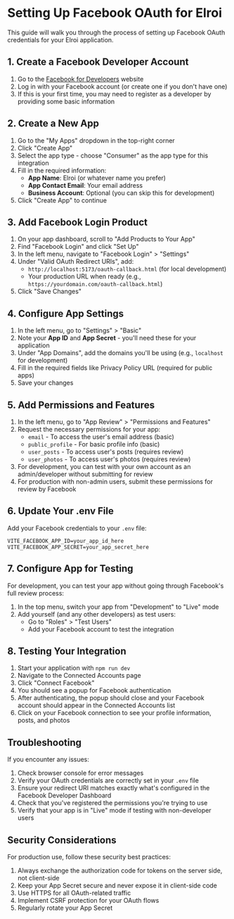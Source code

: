 # Setting Up Facebook OAuth for Elroi

This guide will walk you through the process of setting up Facebook OAuth credentials for your Elroi application.

## 1. Create a Facebook Developer Account

1. Go to the [Facebook for Developers](https://developers.facebook.com/) website
2. Log in with your Facebook account (or create one if you don't have one)
3. If this is your first time, you may need to register as a developer by providing some basic information

## 2. Create a New App

1. Go to the "My Apps" dropdown in the top-right corner
2. Click "Create App"
3. Select the app type - choose "Consumer" as the app type for this integration
4. Fill in the required information:
   - **App Name**: Elroi (or whatever name you prefer)
   - **App Contact Email**: Your email address
   - **Business Account**: Optional (you can skip this for development)
5. Click "Create App" to continue

## 3. Add Facebook Login Product

1. On your app dashboard, scroll to "Add Products to Your App"
2. Find "Facebook Login" and click "Set Up"
3. In the left menu, navigate to "Facebook Login" > "Settings"
4. Under "Valid OAuth Redirect URIs", add:
   - `http://localhost:5173/oauth-callback.html` (for local development)
   - Your production URL when ready (e.g., `https://yourdomain.com/oauth-callback.html`)
5. Click "Save Changes"

## 4. Configure App Settings

1. In the left menu, go to "Settings" > "Basic"
2. Note your **App ID** and **App Secret** - you'll need these for your application
3. Under "App Domains", add the domains you'll be using (e.g., `localhost` for development)
4. Fill in the required fields like Privacy Policy URL (required for public apps)
5. Save your changes

## 5. Add Permissions and Features

1. In the left menu, go to "App Review" > "Permissions and Features"
2. Request the necessary permissions for your app:
   - `email` - To access the user's email address (basic)
   - `public_profile` - For basic profile info (basic)
   - `user_posts` - To access user's posts (requires review)
   - `user_photos` - To access user's photos (requires review)
3. For development, you can test with your own account as an admin/developer without submitting for review
4. For production with non-admin users, submit these permissions for review by Facebook

## 6. Update Your .env File

Add your Facebook credentials to your `.env` file:

```
VITE_FACEBOOK_APP_ID=your_app_id_here
VITE_FACEBOOK_APP_SECRET=your_app_secret_here
```

## 7. Configure App for Testing

For development, you can test your app without going through Facebook's full review process:

1. In the top menu, switch your app from "Development" to "Live" mode
2. Add yourself (and any other developers) as test users:
   - Go to "Roles" > "Test Users"
   - Add your Facebook account to test the integration

## 8. Testing Your Integration

1. Start your application with `npm run dev`
2. Navigate to the Connected Accounts page
3. Click "Connect Facebook"
4. You should see a popup for Facebook authentication
5. After authenticating, the popup should close and your Facebook account should appear in the Connected Accounts list
6. Click on your Facebook connection to see your profile information, posts, and photos

## Troubleshooting

If you encounter any issues:

1. Check browser console for error messages
2. Verify your OAuth credentials are correctly set in your `.env` file
3. Ensure your redirect URI matches exactly what's configured in the Facebook Developer Dashboard
4. Check that you've registered the permissions you're trying to use
5. Verify that your app is in "Live" mode if testing with non-developer users

## Security Considerations

For production use, follow these security best practices:

1. Always exchange the authorization code for tokens on the server side, not client-side
2. Keep your App Secret secure and never expose it in client-side code
3. Use HTTPS for all OAuth-related traffic
4. Implement CSRF protection for your OAuth flows
5. Regularly rotate your App Secret 